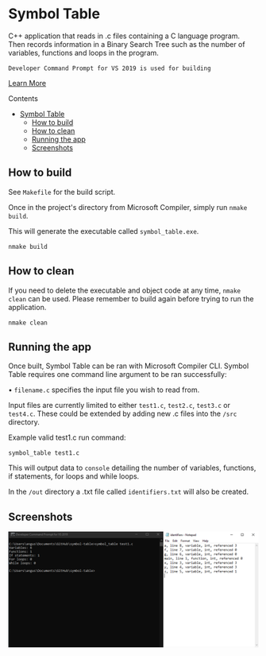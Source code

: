 # Symbol Table
 C++ application that reads in .c files containing a C language program. Then records information in a Binary Search Tree such as the number of variables, functions and loops in the program.

	Developer Command Prompt for VS 2019 is used for building 

[Learn More](https://docs.microsoft.com/en-us/visualstudio/ide/reference/command-prompt-powershell?view=vs-2019)

Contents
- [Symbol Table](#symbol-table)
  - [How to build](#how-to-build)
  - [How to clean](#how-to-clean)
  - [Running the app](#running-the-app)
  - [Screenshots](#screenshots)

## How to build

See `Makefile` for the build script.

Once in the project's directory from Microsoft Compiler, simply run `nmake build`.

This will generate the executable called `symbol_table.exe`.

```
nmake build
```

## How to clean

If you need to delete the executable and object code at any time, `nmake clean` can be used. Please remember to build again before trying to run the application.

```
nmake clean
```
## Running the app

Once built, Symbol Table can be ran with Microsoft Compiler CLI. Symbol Table requires one command line argument to be ran successfully:

• `filename.c` specifies the input file you wish to read from. 

Input files are currently limited to either `test1.c`, `test2.c`, `test3.c` or `test4.c`. These could be extended by adding new .c files into the `/src` directory.

Example valid test1.c run command:
```
symbol_table test1.c
```
This will output data to `console` detailing the number of variables, functions, if statements, for loops and while loops.

In the `/out` directory a .txt file called `identifiers.txt` will also be created.

## Screenshots
![test1.c screenshot](test1-screenshot.png)